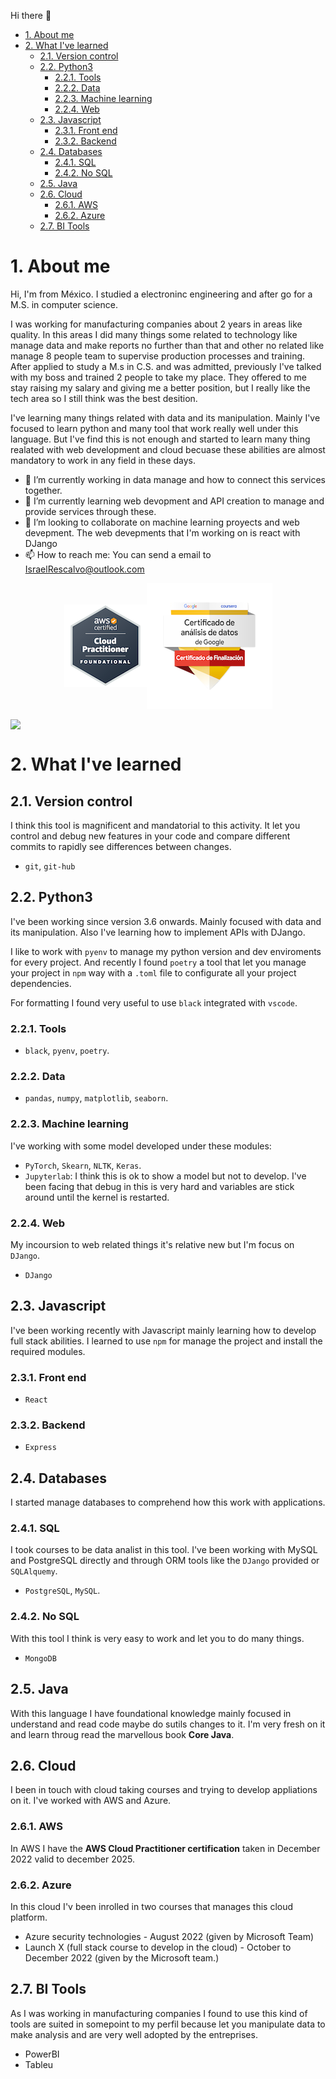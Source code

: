  Hi there 👋


- [1. About me](#1-about-me)
- [2. What I've learned](#2-what-ive-learned)
  - [2.1. Version control](#21-version-control)
  - [2.2. Python3](#22-python3)
    - [2.2.1. Tools](#221-tools)
    - [2.2.2. Data](#222-data)
    - [2.2.3. Machine learning](#223-machine-learning)
    - [2.2.4. Web](#224-web)
  - [2.3. Javascript](#23-javascript)
    - [2.3.1. Front end](#231-front-end)
    - [2.3.2. Backend](#232-backend)
  - [2.4. Databases](#24-databases)
    - [2.4.1. SQL](#241-sql)
    - [2.4.2. No SQL](#242-no-sql)
  - [2.5. Java](#25-java)
  - [2.6. Cloud](#26-cloud)
    - [2.6.1. AWS](#261-aws)
    - [2.6.2. Azure](#262-azure)
  - [2.7. BI Tools](#27-bi-tools)



# 1. About me

Hi, I'm from México. I studied a electroninc engineering and after go for a M.S. in  computer science.

I was working for manufacturing companies about 2 years in areas like quality. In this areas I did many things some related to technology like manage data and make reports no further than that and other no related like manage 8 people team to supervise production processes and training. After applied to study a M.s in C.S. and was admitted, previously I've talked with my boss and trained 2 people to take my place. They offered to me stay raising my salary and giving me a better position, but I really like the tech area so I still think was the best desition.


I've learning many things related with data and its manipulation.
Mainly I've focused to learn python and many tool that work really well under this language. But I've find this is not enough and started to learn many thing realated with web development and cloud becuase these abilities are almost mandatory to work in any field in these days. 

- 🔭 I’m currently working in data manage and how to connect this services together.
- 🌱 I’m currently learning web devopment and API creation to manage and provide services through these.
- 👯 I’m looking to collaborate on machine learning proyects and web devepment. The web devepments that I'm working on is react with DJango
- 📫 How to reach me: You can send a email to IsraelRescalvo@outlook.com


<div style="display: flex; align-items: center; justify-content: center">
    <a href="https://www.credly.com/badges/403202c1-ae40-4bec-bfea-006f4dc413a3/public_url">
    <img src="./images/aws-practitioner.png">
    </a>
    <a href="https://www.credly.com/badges/62112e4f-0f91-406d-96b4-5ba9f6e2a34c/public_url">
    <img src="./images/data_analysis.png">
    </a>
</div>

<img style="display: flex; justify-content: center"  src="https://github-readme-stats.vercel.app/api/top-langs/?username=Standard-IO"
/>


# 2. What I've learned

##  2.1. Version control
I think this tool is magnificent and mandatorial to this activity. It let you control and debug new features in your code and compare different commits to rapidly see differences between changes.

  * `git`, `git-hub`
## 2.2. Python3
I've been working since version 3.6 onwards. Mainly focused with data and its manipulation. Also I've learning how to implement APIs with DJango.

I like to work with `pyenv` to manage my python version and dev enviroments for every project. And recently I found `poetry` a tool that let you manage your project in `npm` way with a `.toml` file to configurate all your project dependencies.

For formatting I found very useful to use `black` integrated with `vscode`. 

### 2.2.1. Tools
* `black`, `pyenv`, `poetry`.

### 2.2.2. Data
* `pandas`, `numpy`, `matplotlib`, `seaborn`.

### 2.2.3. Machine learning 
I've working with some model developed under these modules:
* `PyTorch`, `Skearn`, `NLTK`, `Keras`.
* `Jupyterlab`: I think this is ok to show a model but not to develop. I've been facing that debug in this is very hard and variables are stick around until the kernel is restarted.

### 2.2.4. Web
My incoursion to web related things it's relative new but I'm focus on `DJango`.
* `DJango`

## 2.3. Javascript
I've been working recently with Javascript mainly learning how to develop full stack abilities. I learned to use `npm` for manage the project and install the required modules.

### 2.3.1. Front end
* `React`
### 2.3.2. Backend
* `Express`
  

## 2.4. Databases
I started manage databases to comprehend how this work with applications.

### 2.4.1. SQL
I took courses to be data analist in this tool. I've been working with MySQL and PostgreSQL directly and through ORM tools like the `DJango` provided or  `SQLAlquemy`.

* `PostgreSQL`, `MySQL`.

### 2.4.2. No SQL
With this tool I think is very easy to work and let you to do many things.

* `MongoDB`

## 2.5. Java

With this language I have foundational knowledge mainly focused in understand and read code maybe do sutils changes to it. I'm very fresh on it and learn throug read the marvellous book **Core Java**.

## 2.6. Cloud

I been in touch with cloud taking courses and trying to develop appliations on it. I've worked with AWS and Azure.

### 2.6.1. AWS
In AWS I have the **AWS Cloud Practitioner certification** taken in December 2022 valid to december 2025.

### 2.6.2. Azure
In this cloud I'v been inrolled in two courses that manages this cloud platform.

* Azure security technologies - August 2022 (given by Microsoft Team)
* Launch X (full stack course to develop in the cloud) - October to December 2022 (given by the Microsoft team.)

## 2.7. BI Tools
As I was working in manufacturing companies I found to  use this kind of tools are suited in somepoint to my perfil because let you manipulate data to make analysis and are very well adopted by the entreprises.

* PowerBI
* Tableu



